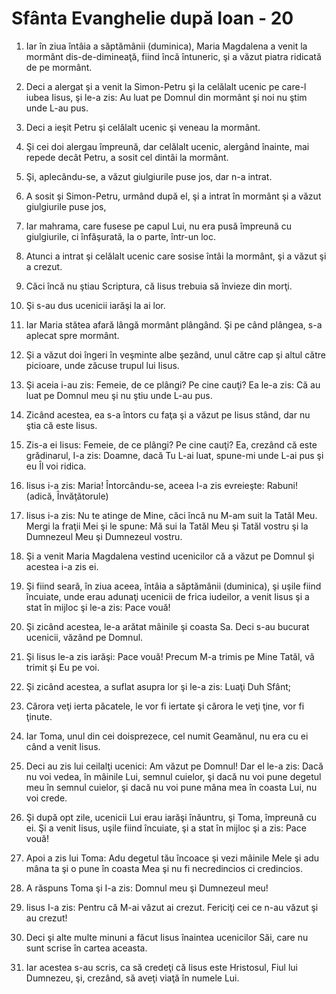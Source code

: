 # Sf&#226;nta Evanghelie dup&#259; Ioan - 20

1. Iar în ziua întâia a săptămânii (duminica), Maria Magdalena a venit la mormânt dis-de-dimineaţă, fiind încă întuneric, şi a văzut piatra ridicată de pe mormânt. 

2. Deci a alergat şi a venit la Simon-Petru şi la celălalt ucenic pe care-l iubea Iisus, şi le-a zis: Au luat pe Domnul din mormânt şi noi nu ştim unde L-au pus. 

3. Deci a ieşit Petru şi celălalt ucenic şi veneau la mormânt. 

4. Şi cei doi alergau împreună, dar celălalt ucenic, alergând înainte, mai repede decât Petru, a sosit cel dintâi la mormânt. 

5. Şi, aplecându-se, a văzut giulgiurile puse jos, dar n-a intrat. 

6. A sosit şi Simon-Petru, urmând după el, şi a intrat în mormânt şi a văzut giulgiurile puse jos, 

7. Iar mahrama, care fusese pe capul Lui, nu era pusă împreună cu giulgiurile, ci înfăşurată, la o parte, într-un loc. 

8. Atunci a intrat şi celălalt ucenic care sosise întâi la mormânt, şi a văzut şi a crezut. 

9. Căci încă nu ştiau Scriptura, că Iisus trebuia să învieze din morţi. 

10. Şi s-au dus ucenicii iarăşi la ai lor. 

11. Iar Maria stătea afară lângă mormânt plângând. Şi pe când plângea, s-a aplecat spre mormânt. 

12. Şi a văzut doi îngeri în veşminte albe şezând, unul către cap şi altul către picioare, unde zăcuse trupul lui Iisus. 

13. Şi aceia i-au zis: Femeie, de ce plângi? Pe cine cauţi? Ea le-a zis: Că au luat pe Domnul meu şi nu ştiu unde L-au pus. 

14. Zicând acestea, ea s-a întors cu faţa şi a văzut pe Iisus stând, dar nu ştia că este Iisus. 

15. Zis-a ei Iisus: Femeie, de ce plângi? Pe cine cauţi? Ea, crezând că este grădinarul, I-a zis: Doamne, dacă Tu L-ai luat, spune-mi unde L-ai pus şi eu Îl voi ridica. 

16. Iisus i-a zis: Maria! Întorcându-se, aceea I-a zis evreieşte: Rabuni! (adică, Învăţătorule) 

17. Iisus i-a zis: Nu te atinge de Mine, căci încă nu M-am suit la Tatăl Meu. Mergi la fraţii Mei şi le spune: Mă sui la Tatăl Meu şi Tatăl vostru şi la Dumnezeul Meu şi Dumnezeul vostru. 

18. Şi a venit Maria Magdalena vestind ucenicilor că a văzut pe Domnul şi acestea i-a zis ei. 

19. Şi fiind seară, în ziua aceea, întâia a săptămânii (duminica), şi uşile fiind încuiate, unde erau adunaţi ucenicii de frica iudeilor, a venit Iisus şi a stat în mijloc şi le-a zis: Pace vouă! 

20. Şi zicând acestea, le-a arătat mâinile şi coasta Sa. Deci s-au bucurat ucenicii, văzând pe Domnul. 

21. Şi Iisus le-a zis iarăşi: Pace vouă! Precum M-a trimis pe Mine Tatăl, vă trimit şi Eu pe voi. 

22. Şi zicând acestea, a suflat asupra lor şi le-a zis: Luaţi Duh Sfânt; 

23. Cărora veţi ierta păcatele, le vor fi iertate şi cărora le veţi ţine, vor fi ţinute. 

24. Iar Toma, unul din cei doisprezece, cel numit Geamănul, nu era cu ei când a venit Iisus. 

25. Deci au zis lui ceilalţi ucenici: Am văzut pe Domnul! Dar el le-a zis: Dacă nu voi vedea, în mâinile Lui, semnul cuielor, şi dacă nu voi pune degetul meu în semnul cuielor, şi dacă nu voi pune mâna mea în coasta Lui, nu voi crede. 

26. Şi după opt zile, ucenicii Lui erau iarăşi înăuntru, şi Toma, împreună cu ei. Şi a venit Iisus, uşile fiind încuiate, şi a stat în mijloc şi a zis: Pace vouă! 

27. Apoi a zis lui Toma: Adu degetul tău încoace şi vezi mâinile Mele şi adu mâna ta şi o pune în coasta Mea şi nu fi necredincios ci credincios. 

28. A răspuns Toma şi I-a zis: Domnul meu şi Dumnezeul meu! 

29. Iisus I-a zis: Pentru că M-ai văzut ai crezut. Fericiţi cei ce n-au văzut şi au crezut! 

30. Deci şi alte multe minuni a făcut Iisus înaintea ucenicilor Săi, care nu sunt scrise în cartea aceasta. 

31. Iar acestea s-au scris, ca să credeţi că Iisus este Hristosul, Fiul lui Dumnezeu, şi, crezând, să aveţi viaţă în numele Lui. 

